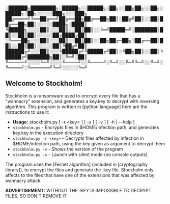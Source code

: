 ░██████╗████████╗░█████╗░░█████╗░██╗░░██╗██╗░░██╗░█████╗░██╗░░░░░███╗░░░███╗
██╔════╝╚══██╔══╝██╔══██╗██╔══██╗██║░██╔╝██║░░██║██╔══██╗██║░░░░░████╗░████║
╚█████╗░░░░██║░░░██║░░██║██║░░╚═╝█████═╝░███████║██║░░██║██║░░░░░██╔████╔██║
░╚═══██╗░░░██║░░░██║░░██║██║░░██╗██╔═██╗░██╔══██║██║░░██║██║░░░░░██║╚██╔╝██║
██████╔╝░░░██║░░░╚█████╔╝╚█████╔╝██║░╚██╗██║░░██║╚█████╔╝███████╗██║░╚═╝░██║
╚═════╝░░░░╚═╝░░░░╚════╝░░╚════╝░╚═╝░░╚═╝╚═╝░░╚═╝░╚════╝░╚══════╝╚═╝░░░░░╚═╝

<h2>Welcome to Stockholm!</h2>  <p>Stockholm is a ransomware used to encrypt every file that has a "wannacry" extension, and generates a key.key to decrypt with reversing algorithm. This program is written in [python language] here are the instructions to use it:</p>  <ul> <li><strong>Usage:</strong> stockholm.py [ -r &lt;key&gt; ] [ -s ] [ -v ] [ -h | --help ]</li> <li><code>stockholm.py</code> - Encrypts files in $HOME/infection path, and generates key.key in the execution directory</li> <li><code>stockholm.py -r &lt;key&gt;</code> - Decrypts files affected by infection in $HOME/infection path, using the key given as argument to decrypt them</li> <li><code>stockholm.py -v</code> - Shows the version of the program</li> <li><code>stockholm.py -s</code> - Launch with silent mode (no console outputs)</li> </ul>  <p>The program uses the [Fernet algorithm] (included in [cryptography library]), to encrypt the files and generate the .key file. Stockholm only affects to the files that have one of the extensions that was affected by wannacry attack.</p>  <p><strong>ADVERTISEMENT:</strong> WITHOUT THE .KEY IS IMPOSSIBLE TO DECRYPT FILES, SO DON'T REMOVE IT</p>
